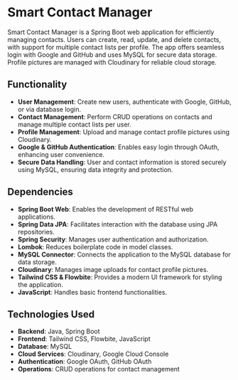 # Smart Contact Manager

Smart Contact Manager is a Spring Boot web application for efficiently managing contacts. Users can create, read, update, and delete contacts, with support for multiple contact lists per profile. The app offers seamless login with Google and GitHub and uses MySQL for secure data storage. Profile pictures are managed with Cloudinary for reliable cloud storage.

## Functionality

- **User Management**: Create new users, authenticate with Google, GitHub, or via database login.
- **Contact Management**: Perform CRUD operations on contacts and manage multiple contact lists per user.
- **Profile Management**: Upload and manage contact profile pictures using Cloudinary.
- **Google & GitHub Authentication**: Enables easy login through OAuth, enhancing user convenience.
- **Secure Data Handling**: User and contact information is stored securely using MySQL, ensuring data integrity and protection.

## Dependencies

- **Spring Boot Web**: Enables the development of RESTful web applications.
- **Spring Data JPA**: Facilitates interaction with the database using JPA repositories.
- **Spring Security**: Manages user authentication and authorization.
- **Lombok**: Reduces boilerplate code in model classes.
- **MySQL Connector**: Connects the application to the MySQL database for data storage.
- **Cloudinary**: Manages image uploads for contact profile pictures.
- **Tailwind CSS & Flowbite**: Provides a modern UI framework for styling the application.
- **JavaScript**: Handles basic frontend functionalities.

## Technologies Used

- **Backend**: Java, Spring Boot
- **Frontend**: Tailwind CSS, Flowbite, JavaScript
- **Database**: MySQL
- **Cloud Services**: Cloudinary, Google Cloud Console
- **Authentication**: Google OAuth, GitHub OAuth
- **Operations**: CRUD operations for contact management
